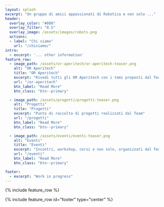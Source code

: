 ```yaml
---
layout: splash
excerpt: "Un gruppo di amici appassionati di Robotica e non solo ..."
header:
  overlay_color: "#000"
  overlay_filter: "0.5"
  overlay_image: /assets/images/robots.png
  actions:
  - label: "Chi siamo"
    url: "/chisiamo/"
intro: 
  - excerpt: '... other information'
feature_row:
  - image_path: /assets/or-aperitech/or-aperitech-teaser.png
    alt: "OR Aperitech"
    title: "OR Aperitech"
    excerpt: "Rivedi tutti gli OR Aperitech con i temi proposti dal Team a dai nostri ospiti"
    url: "/or-aperitech"
    btn_label: "Read More"
    btn_class: "btn--primary"

  - image_path: /assets/progetti/progetti-teaser.png
    alt: "Progetti"
    title: "Progetti"
    excerpt: "Punto di raccolta di progetti realizzati dal Team"
    url: "/progetti"
    btn_label: "Read More"
    btn_class: "btn--primary"

  - image_path: /assets/eventi/eventi-teaser.png
    alt: "Eventi"
    title: "Eventi"
    excerpt: "Incontri, workshop, corsi e non solo, organizzati dal Team"
    url: "/eventi"
    btn_label: "Read More"
    btn_class: "btn--primary"

footer: 
  - excerpt: "Work in progress"
---
```


{% include feature_row %}

{% include feature_row id="footer" type="center" %}
